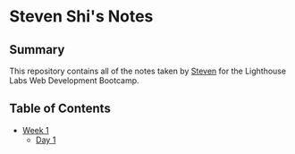 # Steven Shi's Notes
## Summary 

This repository contains all of the notes taken by [Steven](https://github.com/stevenls811118) for the Lighthouse Labs Web Development Bootcamp. 
## Table of Contents
* [Week 1](/Week_1)
  * [Day 1](/Week_1/Day_1)

